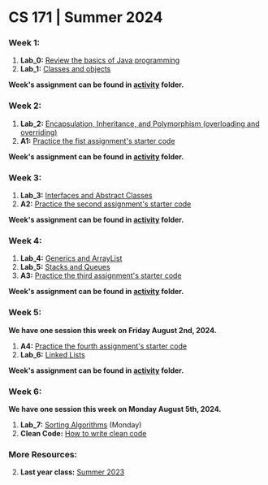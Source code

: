 # CS 171 | Summer 2024

### Week 1:

1. **Lab_0:** [Review the basics of Java programming](Lab_0)
1. **Lab_1:** [Classes and objects](Lab_1)

**Week's assignment can be found in [activity](Lab_1/activity) folder.**

### Week 2:

1. **Lab_2:** [Encapsulation, Inheritance, and Polymorphism (overloading and overriding)](Lab_2)
1. **A1:** [Practice the fist assignment's starter code](A1)

**Week's assignment can be found in [activity](Lab_2/activity) folder.**

### Week 3:

1. **Lab_3:** [Interfaces and Abstract Classes](Lab_3)
1. **A2:** [Practice the second assignment's starter code](A2)

**Week's assignment can be found in [activity](Lab_3/activity) folder.**

### Week 4:

1. **Lab_4:** [Generics and ArrayList](Lab_4)
1. **Lab_5:** [Stacks and Queues](Lab_5)
1. **A3:** [Practice the third assignment's starter code](A3)

**Week's assignment can be found in [activity](Lab_5/activity) folder.**

### Week 5:

**We have one session this week on Friday August 2nd, 2024.**

1. **A4:** [Practice the fourth assignment's starter code](A4)
1. **Lab_6:** [Linked Lists](Lab_6)

**Week's assignment can be found in [activity](Lab_6/activity) folder.**

### Week 6:

**We have one session this week on Monday August 5th, 2024.**

1. **Lab_7:** [Sorting Algorithms](Lab_7) (Monday)
1. **Clean Code:** [How to write clean code](CleanCode.pdf)

### More Resources:

2. **Last year class:** [Summer 2023](https://github.com/amirih/cs171-lab-sum2023)
